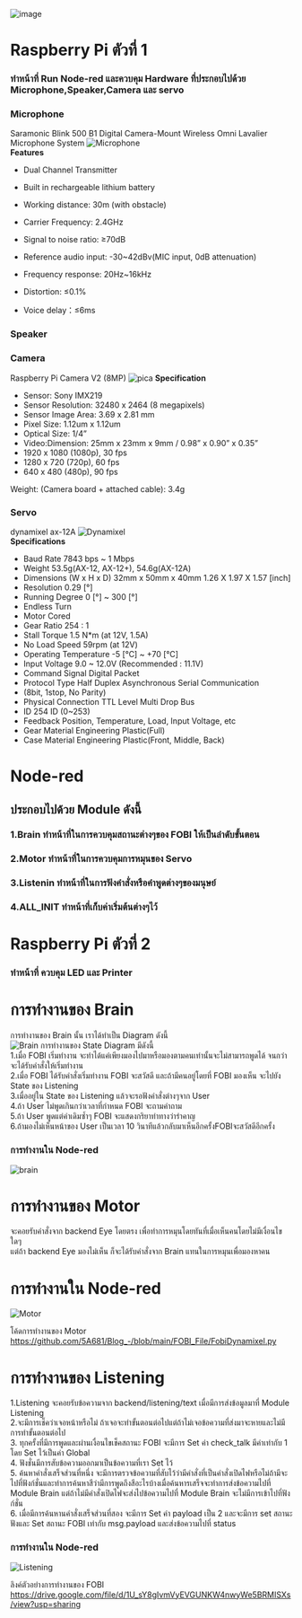 ![image](https://user-images.githubusercontent.com/65691345/112357452-21b6a100-8d02-11eb-83bd-9393e3716e79.png)
# Raspberry Pi ตัวที่ 1   
### ทำหน้าที่ Run Node-red และควบคุม Hardware ที่ประกอบไปด้วย Microphone,Speaker,Camera และ servo  
### Microphone
Saramonic Blink 500 B1 Digital Camera-Mount Wireless Omni Lavalier Microphone System
![Microphone](https://user-images.githubusercontent.com/46487715/110540059-99100080-8158-11eb-997d-2acbfc5e8ee9.jpg)  
 **Features**

- Dual Channel Transmitter

- Built in rechargeable lithium battery

- Working distance: 30m (with obstacle)

- Carrier Frequency: 2.4GHz

- Signal to noise ratio: ≥70dB

- Reference audio input: -30~42dBv(MIC input, 0dB attenuation)

- Frequency response: 20Hz~16kHz

- Distortion: ≤0.1%

- Voice delay：≤6ms
### Speaker  
### Camera
Raspberry Pi Camera V2 (8MP)
![pica](https://user-images.githubusercontent.com/46487715/110543451-eaba8a00-815c-11eb-85f1-d68f00ee2ef2.jpg)
**Specification**

- Sensor: Sony IMX219
- Sensor Resolution: 32480 x 2464 (8 megapixels)
- Sensor Image Area: 3.69 x 2.81 mm
- Pixel Size: 1.12um x 1.12um
- Optical Size: 1/4”
- Video:Dimension: 25mm x 23mm x 9mm / 0.98” x 0.90” x 0.35”
- 1920 x 1080 (1080p), 30 fps
- 1280 x 720 (720p), 60 fps
- 640 x 480 (480p), 90 fps
 
Weight: (Camera board + attached cable): 3.4g
### Servo  
dynamixel ax-12A
![Dynamixel](https://user-images.githubusercontent.com/46487715/110541907-f7d67980-815a-11eb-9746-f65368126baa.jpeg)  
**Specifications**
- Baud Rate	7843 bps ~ 1 Mbps
- Weight	53.5g(AX-12, AX-12+), 54.6g(AX-12A)
- Dimensions (W x H x D)	32mm x 50mm x 40mm 1.26 X 1.97 X 1.57 [inch]
- Resolution	0.29 [°]
- Running Degree	0 [°] ~ 300 [°]
- Endless Turn
- Motor	Cored
- Gear Ratio	254 : 1
- Stall Torque	1.5 N*m (at 12V, 1.5A)
- No Load Speed	59rpm (at 12V)
- Operating Temperature	-5 [°C] ~ +70 [°C]
- Input Voltage	9.0 ~ 12.0V (Recommended : 11.1V)
- Command Signal	Digital Packet
- Protocol Type	Half Duplex Asynchronous Serial Communication
- (8bit, 1stop, No Parity)
- Physical Connection	TTL Level Multi Drop Bus
- ID	254 ID (0~253)
- Feedback	Position, Temperature, Load, Input Voltage, etc
- Gear Material	Engineering Plastic(Full)
- Case Material	Engineering Plastic(Front, Middle, Back)
# Node-red
## ประกอบไปด้วย Module ดังนี้  
### 1.Brain ทำหน้าที่ในการควบคุมสถานะต่างๆของ FOBI ให้เป็นลำดับขั้นตอน  
### 2.Motor ทำหน้าที่ในการควบคุมการหมุนของ Servo  
### 3.Listenin ทำหน้าที่ในการฟังคำสั่งหรือคำพูดต่างๆของมนุษย์  
### 4.ALL_INIT ทำหน้าที่เก็บค่าเริ่มต้นต่างๆไว้  

# Raspberry Pi ตัวที่ 2  
### ทำหน้าที่ ควบคุม LED และ Printer



# การทำงานของ Brain  
 การทำงานของ Brain นั้น เราได้ทำเป็น Diagram ดังนี้  
 ![Brain](https://user-images.githubusercontent.com/46487715/110239785-547b3e00-7f7b-11eb-8561-b4a6c58fd64d.PNG)
 การทำงานของ State Diagram มีดังนี้  
   1.เมื่อ FOBI เริ่มทำงาน จะทำได้แค่เพียงมองไปมาหรือมองตามคนเท่านั้นจะไม่สามารถพูดได้ จนกว่าจะได้รับคำสั่งให้เริ่มทำงาน  
   2.เมื่อ FOBI ได้รับคำสั่งเริ่มทำงาน  FOBI จะสวัสดี และถ้ามีคนอยู่โดยที่ FOBI มองเห็น จะไปยัง State ของ Listening  
   3.เมื่ออยู่ใน State ของ Listening แล้วจะรอฟังคำสั่งต่างๆจาก User  
   4.ถ้า User ไม่พูดเกินกว่าเวลาที่กำหนด  FOBI จะถามคำถาม  
   5.ถ้า User พูดแต่คำเดิมซ้ำๆ FOBI จะแสดงกริยาท่าทางว่ารำคาญ  
   6.ถ้ามองไม่เห็นหน้าของ User เป็นเวลา 10 วินาทีแล้วกลับมาเห็นอีกครั้งFOBIจะสวัสดีอีกครั้ง
 ### การทำงานใน Node-red
 ![brain](https://user-images.githubusercontent.com/46487715/110452421-beb8ed80-80f7-11eb-9e95-6e54d220d2a6.png) 

# การทำงานของ Motor
 จะคอยรับคำสั่งจาก backend Eye โดยตรง เพื่อทำการหมุนโดยทันที่เมื่อเห็นคนโดยไม่มีเงื่อนไขใดๆ  
 แต่ถ้า backend Eye มองไม่เห็น ก็จะได้รับคำสั่งจาก Brain แทนในการหมุนเพื่อมองหาคน  
 
 # การทำงานใน Node-red
 ![Motor](https://user-images.githubusercontent.com/46487715/110451874-376b7a00-80f7-11eb-8f99-8a60b0a7e5c8.png)
 
 โค้ดการทำงานของ Motor https://github.com/5A681/Blog_-/blob/main/FOBI_File/FobiDynamixel.py

# การทำงานของ Listening  
1.Listening จะคอยรับข้อความจาก backend/listening/text เมื่อมีการส่งข้อมูลมาที่ Module Listening   
2.จะมีการเช็คว่าเจอหน้าหรือไม่ ถ้าเจอจะทำขั้นตอนต่อไปแต่ถ้าไม่เจอข้อความที่ส่งมาจะหายและไม่มีการทำขั้นตอนต่อไป  
3. ทุกครั้งที่มีการพูดและผ่านเงื่อนไขเช็คสถานะ FOBI จะมีการ Set ค่า check_talk มีค่าเท่ากับ 1 โดย Set ไว้เป็นค่า Global  
4. ฟังชั่นมีการสับข้อความออกมาเป็นข้อความที่เรา Set ไว้   
5. ค้นหาคำสั่งเสร็จส่วนที่หนึ่ง จะมีการตรวจข้อความที่สับไว้ว่ามีคำสั่งที่เป็นคำสั่งเปิดไฟหรือไม่ถ้ามีจะไปที่ฟังก์ชั่นและทำการค้นหาสีว่ามีการพูดถึงสีอะไรบ้างเมื่อค้นหารเสร็จจะทำการส่งข้อความไปที่ Module Brain แต่ถ้าไม่มีคำสั่งเปิดไฟจะส่งไปข้อความไปที่ Module Brain จะไม่มีการเข้าไปที่ฟังก์ชั่น  
6. เมื่อมีการค้นหานคำสั่งเสร็จส่วนที่สอง จะมีการ Set ค่า payload เป็น 2 และจะมีการ set สถานะฟังและ Set สถานะ FOBI เท่ากับ msg.payload และส่งข้อความไปที่ status   
   
  
   ### การทำงานใน Node-red
  ![Listening](https://user-images.githubusercontent.com/46487715/110457692-7dc3d780-80fd-11eb-96b5-d3f30aae8b80.png)
  
ลิงค์ตัวอย่างการทำงานของ FOBI   
 https://drive.google.com/file/d/1U_sY8gIvmVyEVGUNKW4nwyWe5BRMISXs/view?usp=sharing
